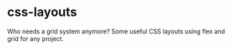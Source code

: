# css-layouts
Who needs a grid system anymore? Some useful CSS layouts using flex and grid for any project.
